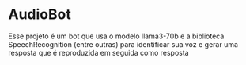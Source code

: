 # AudioBot 

Esse projeto é um bot que usa o modelo llama3-70b e a biblioteca SpeechRecognition (entre outras) para identificar sua voz e gerar uma resposta que é reproduzida em seguida como resposta